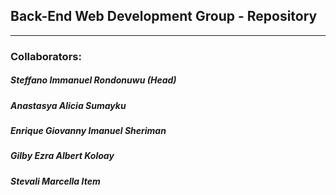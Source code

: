 ## Back-End Web Development Group - Repository
------
### Collaborators:
##### Steffano Immanuel Rondonuwu (Head)
##### Anastasya Alicia Sumayku
##### Enrique Giovanny Imanuel Sheriman
##### Gilby Ezra Albert Koloay
##### Stevali Marcella Item